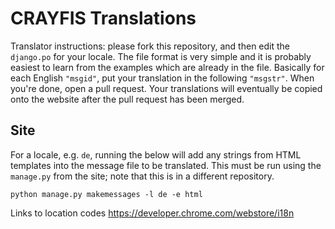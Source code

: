 # CRAYFIS Translations

Translator instructions: please fork this repository, and then edit the `django.po` for your locale. The file format is very simple and it is probably easiest to learn from the examples which are already in the file. Basically for each English `"msgid"`, put your translation in the following `"msgstr"`. When you're done, open a pull request. Your translations will eventually be copied onto the website after the pull request has been merged.

## Site

For a locale, e.g. `de`, running the below will add any strings from HTML templates into the message file to be translated. This must be run using the `manage.py` from the site; note that this is in a different repository.

```
python manage.py makemessages -l de -e html
```

Links to location codes https://developer.chrome.com/webstore/i18n
